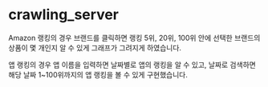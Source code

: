 # crawling_server


Amazon 랭킹의 경우 브랜드를 클릭하면 랭킹 5위, 20위, 100위 안에 선택한 브랜드의 상품이 몇 개인지 알 수 있게 그래프가 그려지게 하였습니다.

앱 랭킹의 경우 앱 이름을 입력하면 날짜별로 앱의 랭킹을 알 수 있고, 날짜로 검색하면 해당 날짜 1~100위까지의 앱 랭킹을 볼 수 있게 구현했습니다.
